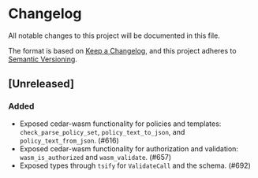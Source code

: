 # Changelog

All notable changes to this project will be documented in this file.

The format is based on [Keep a Changelog](https://keepachangelog.com/en/1.0.0/),
and this project adheres to [Semantic Versioning](https://semver.org/spec/v2.0.0.html).

## [Unreleased]

### Added

- Exposed cedar-wasm functionality for policies and templates: `check_parse_policy_set`,
  `policy_text_to_json`, and `policy_text_from_json`. (#616)
- Exposed cedar-wasm functionality for authorization and validation: `wasm_is_authorized`
  and `wasm_validate`. (#657)
- Exposed types through `tsify` for `ValidateCall` and the schema. (#692)
